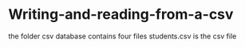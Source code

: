 # Writing-and-reading-from-a-csv
the folder csv database contains four files
students.csv is the csv file
